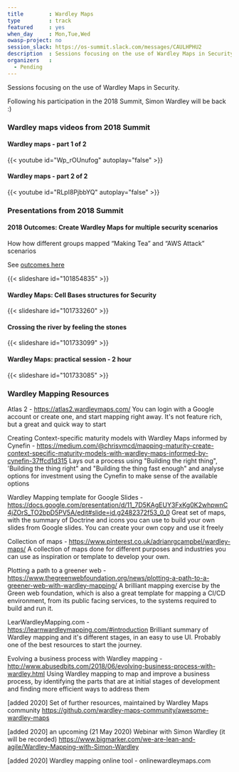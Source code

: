 ```yaml
---
title        : Wardley Maps
type         : track
featured     : yes
when_day     : Mon,Tue,Wed
owasp-project: no
session_slack: https://os-summit.slack.com/messages/CAULHPHU2
description  : Sessions focusing on the use of Wardley Maps in Security
organizers   :
  - Pending
---
```


Sessions focusing on the use of Wardley Maps in Security.

Following his participation in the 2018 Summit, Simon Wardley will be back :)

### Wardley maps videos from 2018 Summit

#### Wardley maps - part 1 of 2

{{< youtube id="Wp_rOUnufog" autoplay="false" >}}


#### Wardley maps - part 2 of 2

{{< youtube id="RLpI8PjbbYQ" autoplay="false" >}}

### Presentations from 2018 Summit

####  2018 Outcomes: Create Wardley Maps for multiple security scenarios

How how different groups mapped “Making Tea” and “AWS Attack” scenarios

See [outcomes here](https://2018.open-security-summit.org/outcomes/tracks/maps-and-graphs/user-sessions/create-wardley-mappings-for-multiple-security-scenarios/)

{{< slideshare id="101854835" >}}

#### Wardley Maps: Cell Bases structures for Security

{{< slideshare id="101733260" >}}

#### Crossing the river by feeling the stones

{{< slideshare id="101733099" >}}


#### Wardley Maps: practical session - 2 hour

{{< slideshare id="101733085" >}}

### Wardley Mapping Resources

Atlas 2 - https://atlas2.wardleymaps.com/
You can login with a Google account or create one, and start mapping right away. It's not feature rich, but a great and quick way to start

Creating Context-specific maturity models with Wardley Maps informed by Cynefin - https://medium.com/@chrisvmcd/mapping-maturity-create-context-specific-maturity-models-with-wardley-maps-informed-by-cynefin-37ffcd1d315
Lays out a process using "Building the right thing", 'Building the thing right" and "Building the thing fast enough" and analyse options for investment using the Cynefin to make sense of the available options

Wardley Mapping template for Google Slides - https://docs.google.com/presentation/d/11_7D5KAgEUY3FxKg0K2whpwnC4jZOrS_TO2bpD5PV5A/edit#slide=id.g2482372f53_0_0
Great set of maps, with the summary of Doctrine and icons you can use to build your own slides from Google slides. You can create your own copy and use it freely

Collection of maps - https://www.pinterest.co.uk/adrianrgcampbel/wardley-maps/
A collection of maps done for different purposes and industries you can use as inspiration or template to develop your own.

Plotting a path to a greener web - https://www.thegreenwebfoundation.org/news/plotting-a-path-to-a-greener-web-with-wardley-mapping/
A brilliant mapping exercise by the Green web foundation, which is also a great template for mapping a CI/CD environment, from its public facing services, to the systems required to build and run it.

LearWardleyMapping.com - https://learnwardleymapping.com/#introduction
Brilliant summary of Wardley mapping and it's different stages, in an easy to use UI. Probably one of the best resources to start the journey.

Evolving a business process with Wardley mapping - http://www.abusedbits.com/2018/06/evolving-business-process-with-wardley.html
Using Wardley mapping to map and improve a business process, by identifying the parts that are at initial stages of development and finding more efficient ways to address them

[added 2020] Set of further resources, maintained by Wardley Maps community https://github.com/wardley-maps-community/awesome-wardley-maps

[added 2020] an upcoming (21 May 2020) Webinar with Simon Wardley (it will be recorded) https://www.bigmarker.com/we-are-lean-and-agile/Wardley-Mapping-with-Simon-Wardley

[added 2020] Wardley mapping online tool - onlinewardleymaps.com

